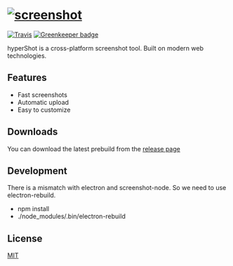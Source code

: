 # [![screenshot](https://i.imgur.com/taNpubo.png)](https://github.com/Kuzat/hyperShot) 
[![Travis](https://api.travis-ci.com/Kuzat/hyperShot.svg?token=y32npfKmFsHkJcPDGqas&branch=master&style=flat-square)](https://github.com/Kuzat/hyperShot)
[![Greenkeeper badge](https://badges.greenkeeper.io/Kuzat/hyperShot.svg?token=4444eb545f63e769132534fa91bead3d1136e82f9665a7118368439381e3f4fa&ts=1493650907241)](https://greenkeeper.io/)

hyperShot is a cross-platform screenshot tool. Built on modern web technologies.  

## Features
*  Fast screenshots
*  Automatic upload
*  Easy to customize 

## Downloads
You can download the latest prebuild from the [release page](https://github.com/Kuzat/hyperShot/releases)

## Development

There is a mismatch with electron and screenshot-node. So we need to use electron-rebuild.
* npm install
* ./node_modules/.bin/electron-rebuild

## License
[MIT](https://github.com/Kuzat/hyperShot/blob/master/LICENSE)
